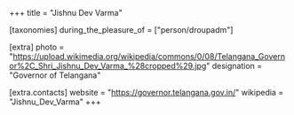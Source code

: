 +++
title = "Jishnu Dev Varma"

[taxonomies]
during_the_pleasure_of = ["person/droupadm"]

[extra]
photo = "https://upload.wikimedia.org/wikipedia/commons/0/08/Telangana_Governor%2C_Shri_Jishnu_Dev_Varma_%28cropped%29.jpg"
designation = "Governor of Telangana"

[extra.contacts]
website = "https://governor.telangana.gov.in/"
wikipedia = "Jishnu_Dev_Varma"
+++
